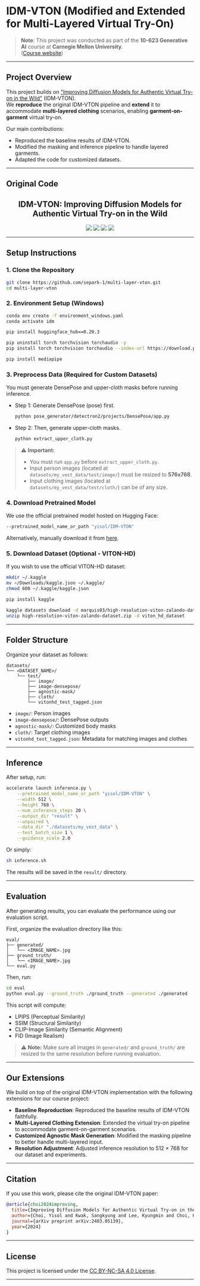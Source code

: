 # IDM-VTON (Modified and Extended for Multi-Layered Virtual Try-On)

> **Note**: This project was conducted as part of the **10-623 Generative AI** course at **Carnegie Mellon University**.  
> ([Course website](https://www.cs.cmu.edu/~mgormley/courses/10423/))

---

## Project Overview

This project builds on ["Improving Diffusion Models for Authentic Virtual Try-on in the Wild"](https://arxiv.org/abs/2403.05139) (IDM-VTON).  
We **reproduce** the original IDM-VTON pipeline and **extend** it to accommodate **multi-layered clothing** scenarios, enabling **garment-on-garment** virtual try-on.

Our main contributions:
- Reproduced the baseline results of IDM-VTON.
- Modified the masking and inference pipeline to handle layered garments.
- Adapted the code for customized datasets.

---
## Original Code
<div align="center">
<h2>IDM-VTON: Improving Diffusion Models for Authentic Virtual Try-on in the Wild</h2>
<a href='https://idm-vton.github.io'><img src='https://img.shields.io/badge/Project-Page-green'></a>
<a href='https://arxiv.org/abs/2403.05139'><img src='https://img.shields.io/badge/Paper-Arxiv-red'></a>
<a href='https://huggingface.co/spaces/yisol/IDM-VTON'><img src='https://img.shields.io/badge/Hugging%20Face-Demo-yellow'></a>
<a href='https://huggingface.co/yisol/IDM-VTON'><img src='https://img.shields.io/badge/Hugging%20Face-Model-blue'></a>
</div>

---
## Setup Instructions

### 1. Clone the Repository

```bash
git clone https://github.com/separk-1/multi-layer-vton.git
cd multi-layer-vton
```

### 2. Environment Setup (Windows)

```bash
conda env create -f environment_windows.yaml
conda activate idm

pip install huggingface_hub==0.20.3

pip uninstall torch torchvision torchaudio -y
pip install torch torchvision torchaudio --index-url https://download.pytorch.org/whl/cu121

pip install mediapipe
```

### 3. Preprocess Data (Required for Custom Datasets)

You must generate DensePose and upper-cloth masks before running inference.

- Step 1: Generate DensePose (pose) first.

  ```bash
  python pose_generator/detectron2/projects/DensePose/app.py
  ```

- Step 2: Then, generate upper-cloth masks.

  ```bash
  python extract_upper_cloth.py
  ```

> ⚠️ **Important:**
> - You must run `app.py` before `extract_upper_cloth.py`.
> - Input person images (located at `datasets/my_vest_data/test/image/`) must be resized to **576x768**.
> - Input clothing images (located at `datasets/my_vest_data/test/cloth/`) can be of any size.

### 4. Download Pretrained Model

We use the official pretrained model hosted on Hugging Face:

```bash
--pretrained_model_name_or_path "yisol/IDM-VTON"
```

Alternatively, manually download it from [here](https://huggingface.co/yisol/IDM-VTON).

### 5. Download Dataset (Optional - VITON-HD)

If you wish to use the official VITON-HD dataset:

```bash
mkdir ~/.kaggle
mv ~/Downloads/kaggle.json ~/.kaggle/
chmod 600 ~/.kaggle/kaggle.json

pip install kaggle

kaggle datasets download -d marquis03/high-resolution-viton-zalando-dataset
unzip high-resolution-viton-zalando-dataset.zip -d viton_hd_dataset
```

---

## Folder Structure

Organize your dataset as follows:

```
datasets/
└── <DATASET_NAME>/
    └── test/
        ├── image/
        ├── image-densepose/
        ├── agnostic-mask/
        ├── cloth/
        └── vitonhd_test_tagged.json
```

- `image/`: Person images
- `image-densepose/`: DensePose outputs
- `agnostic-mask/`: Customized body masks
- `cloth/`: Target clothing images
- `vitonhd_test_tagged.json`: Metadata for matching images and clothes

---

## Inference

After setup, run:

```bash
accelerate launch inference.py \
    --pretrained_model_name_or_path "yisol/IDM-VTON" \
    --width 512 \
    --height 768 \
    --num_inference_steps 20 \
    --output_dir "result" \
    --unpaired \
    --data_dir "./datasets/my_vest_data" \
    --test_batch_size 1 \
    --guidance_scale 2.0
```

Or simply:

```bash
sh inference.sh
```

The results will be saved in the `result/` directory.

---

## Evaluation

After generating results, you can evaluate the performance using our evaluation script.

First, organize the evaluation directory like this:

```
eval/
├── generated/
│   └── <IMAGE_NAME>.jpg
├── ground_truth/
│   └── <IMAGE_NAME>.jpg
└── eval.py
```

Then, run:

```bash
cd eval
python eval.py --ground_truth ./ground_truth --generated ./generated
```

This script will compute:
- LPIPS (Perceptual Similarity)
- SSIM (Structural Similarity)
- CLIP-Image Similarity (Semantic Alignment)
- FID (Image Realism)

> ⚠️ **Note:** Make sure all images in `generated/` and `ground_truth/` are resized to the same resolution before running evaluation.

---

## Our Extensions

We build on top of the original IDM-VTON implementation with the following extensions for our course project:

- **Baseline Reproduction**: Reproduced the baseline results of IDM-VTON faithfully.
- **Multi-Layered Clothing Extension**: Extended the virtual try-on pipeline to accommodate garment-on-garment scenarios.
- **Customized Agnostic Mask Generation**: Modified the masking pipeline to better handle multi-layered input.
- **Resolution Adjustment**: Adjusted inference resolution to 512 × 768 for our dataset and experiments.

---

## Citation

If you use this work, please cite the original IDM-VTON paper:

```bibtex
@article{choi2024improving,
  title={Improving Diffusion Models for Authentic Virtual Try-on in the Wild},
  author={Choi, Yisol and Kwak, Sangkyung and Lee, Kyungmin and Choi, Hyungwon and Shin, Jinwoo},
  journal={arXiv preprint arXiv:2403.05139},
  year={2024}
}
```

---

## License

This project is licensed under the [CC BY-NC-SA 4.0 License](https://creativecommons.org/licenses/by-nc-sa/4.0/legalcode).

---
